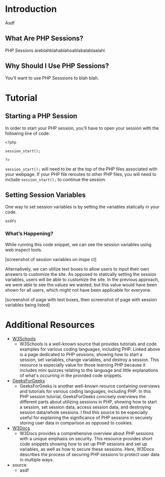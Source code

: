 # Introduction
Asdf

## What Are PHP Sessions?
PHP Sessions areblahblahablahoablabalablaalahl.

## Why Should I Use PHP Sessions?
You’ll want to use PHP Sesssions to blah blah.

# Tutorial
## Starting a PHP Session
In order to start your PHP session, you’ll have to open your session with the following line of code:

```
<?php

session_start();

?>
```

`session_start();` will need to be at the top of the PHP files associated with your webpage. If your PHP file reroutes to other PHP files, you will need to include `session_start();` to continue the session. 

## Setting Session Variables
One way to set session variables is by setting the variables statically in your code.
```
asdfs
```
### What’s Happening?
While running this code snippet, we can see the session variables using web inspect tools. 

[screenshot of session variables on inspe ct]

Alternatively, we can utilize text boxes to allow users to input their own answers to customize the site. As opposed to statically setting the session variables, users will be able to customize the site. In the previous approach, we were able to see the values we wanted, but this value would have been shown for all users, which might not have been applicable for everyone. 

[screenshot of page with text boxes, then screenshot of page with session variables being listed]

# Additional Resources
* [W3Schools](https://www.w3schools.com/php/php_sessions.asp)
    * W3Schools is a well-known source that provides tutorials and code examples for various coding languages, including PHP. Linked above is a page dedicated to PHP sessions, showing how to start a session, set variables, change variables, and destroy a session. This resource is especially value for those learning PHP because it includes mini quizzes relating to the language and little explanations of what's occurring in the provided code snippets. 
* [GeeksForGeeks](https://www.geeksforgeeks.org/php-sessions/)
    * GeeksForGeeks is another well-known reource containing overviews and tutorials for various coding languages, including PHP. In this PHP session tutorial, GeeksForGeeks concisely overviews the different parts about utilizing sessions in PHP, showing how to start a session, set session data, access session data, and destroying session data/whole sessions. I find this source to be especially useful for explaining the significance of PHP sessions in securely storing user data in comparison as opposed to cookies.  
* [W3Docs](https://www.w3docs.com/learn-php/php-sessions.html)
    * W3Docs provides a comprehensive overview about PHP sessions with a unique emphasis on security. This resource provides short code snippets showing how to set up PHP sessions and set up variables, as well as how to secure these sessions. Here, W3Docs describes the process of securing PHP sessions to protect user data in multiple ways. 
* source
    * asdf
